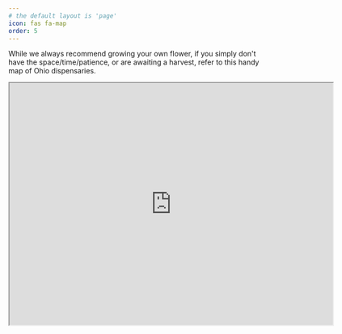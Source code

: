 ```yaml
---
# the default layout is 'page'
icon: fas fa-map
order: 5
---
```


While we always recommend growing your own flower, if you simply don't have the space/time/patience, or are awaiting a harvest, refer to this handy map of Ohio dispensaries.

<iframe src="https://www.google.com/maps/d/embed?mid=1bpu0wiRlMqIhFMIS6rpwWUACO4CnRMM&ehbc=2E312F" width="640" height="480"></iframe>